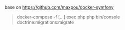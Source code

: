 base on https://github.com/maxpou/docker-symfony

> docker-compose -f [...] exec php php bin/console doctrine:migrations:migrate

